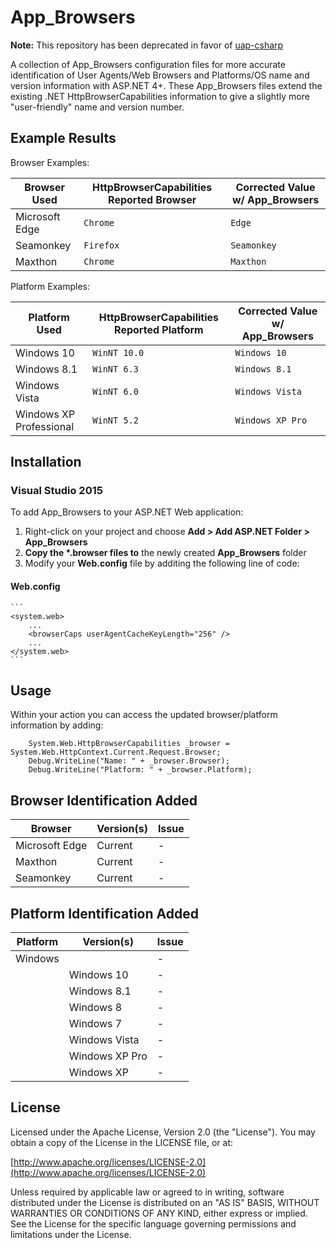 ﻿# App_Browsers

**Note:** This repository has been deprecated in favor of [uap-csharp](https://github.com/ua-parser/uap-csharp)

A collection of App\_Browsers configuration files for more accurate identification of User Agents/Web Browsers and Platforms/OS name and version information with ASP.NET 4+. These App\_Browsers files extend the existing .NET HttpBrowserCapabilities information to give a slightly more "user-friendly" name and version number. 

## Example Results

Browser Examples:

| Browser Used            | HttpBrowserCapabilities Reported Browser | Corrected Value w/ App_Browsers |
|-------------------------|------------------------------------------|---------------------------------|
| Microsoft Edge          | `Chrome`                                 | `Edge`                          |
| Seamonkey               | `Firefox`                                | `Seamonkey`                     |
| Maxthon                 | `Chrome`                                 | `Maxthon`                       |


Platform Examples: 

| Platform Used           | HttpBrowserCapabilities Reported Platform | Corrected Value w/ App_Browsers |
|-------------------------|-------------------------------------------|---------------------------------|
| Windows 10              | `WinNT 10.0`                              | `Windows 10`                    |
| Windows 8.1             | `WinNT 6.3`                               | `Windows 8.1`                   |
| Windows Vista           | `WinNT 6.0`                               | `Windows Vista`                 |
| Windows XP Professional | `WinNT 5.2`                               | `Windows XP Pro`                |

## Installation

### Visual Studio 2015

To add App\_Browsers to your ASP.NET Web application:

1. Right-click on your project and choose **Add > Add ASP.NET Folder > App\_Browsers**
2. **Copy the \*.browser files to** the newly created **App\_Browsers** folder
3. Modify your **Web.config** file by additing the following line of code:

#### Web.config
    ```
    <system.web>
        ...
        <browserCaps userAgentCacheKeyLength="256" />
        ...
    </system.web>
    ```

## Usage

Within your action you can access the updated browser/platform information by adding:

```
    System.Web.HttpBrowserCapabilities _browser = System.Web.HttpContext.Current.Request.Browser;
    Debug.WriteLine("Name: " + _browser.Browser);
    Debug.WriteLine("Platform: " + _browser.Platform);
```

## Browser Identification Added

| Browser          | Version(s)                          | Issue          |
|------------------|-------------------------------------|----------------|
| Microsoft Edge   |                             Current |              - |
| Maxthon          |                             Current |              - |
| Seamonkey        |                             Current |              - |

## Platform Identification Added

| Platform         | Version(s)                          | Issue          |
|------------------|-------------------------------------|----------------|
| Windows          |                                     |              - |
|                  | Windows 10                          |              - |
|                  | Windows 8.1                         |              - |
|                  | Windows 8                           |              - |
|                  | Windows 7                           |              - |
|                  | Windows Vista                       |              - |
|                  | Windows XP Pro                      |              - |
|                  | Windows XP                          |              - |

## License

Licensed under the Apache License, Version 2.0 (the "License"). You may obtain a copy of the License in the LICENSE file, or at:

[http://www.apache.org/licenses/LICENSE-2.0](http://www.apache.org/licenses/LICENSE-2.0)

Unless required by applicable law or agreed to in writing, software distributed under the License is distributed on an "AS IS" BASIS, WITHOUT WARRANTIES OR CONDITIONS OF ANY KIND, either express or implied. See the License for the specific language governing permissions and limitations under the License.
